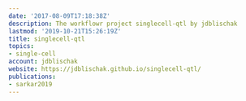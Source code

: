 ```yaml
---
date: '2017-08-09T17:18:38Z'
description: The workflowr project singlecell-qtl by jdblischak
lastmod: '2019-10-21T15:26:19Z'
title: singlecell-qtl
topics:
- single-cell
account: jdblischak
website: https://jdblischak.github.io/singlecell-qtl/
publications:
- sarkar2019
---
```



